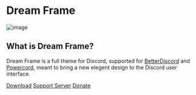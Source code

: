 # Dream Frame
![image](https://i.imgur.com/w2f3w6o.png)

## What is Dream Frame?
Dream Frame is a full theme for Discord, supported for [BetterDiscord]() and [Powercord](https://powercord.dev), meant to bring a new elegent design to the Discord user interface.

[Download]() [Support Server]() [Donate]()
